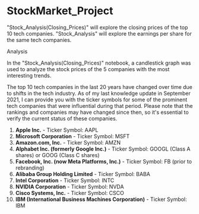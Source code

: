 # StockMarket_Project

"Stock_Analysis(Closing_Prices)" will explore the closing prices of the top 10 tech companies.  "Stock_Analysis" will explore the earnings per share
for the same tech companies.  

Analysis

In the "Stock_Analysis(Closing_Prices)" notebook, a candlestick graph was used to analyze the stock prices of the 5 companies with the most interesting trends.




The top 10 tech companies in the last 20 years have changed over time due to shifts in the tech industry. As of my last knowledge update in September 2021, I can provide you with the ticker symbols for some of the prominent tech companies that were influential during that period. Please note that the rankings and companies may have changed since then, so it's essential to verify the current status of these companies.
1. **Apple Inc.** - Ticker Symbol: AAPL
2. **Microsoft Corporation** - Ticker Symbol: MSFT
3. **Amazon.com, Inc.** - Ticker Symbol: AMZN
4. **Alphabet Inc. (formerly Google Inc.)** - Ticker Symbol: GOOGL (Class A shares) or GOOG (Class C shares)
5. **Facebook, Inc. (now Meta Platforms, Inc.)** - Ticker Symbol: FB (prior to rebranding)
6. **Alibaba Group Holding Limited** - Ticker Symbol: BABA
7. **Intel Corporation** - Ticker Symbol: INTC
8. **NVIDIA Corporation** - Ticker Symbol: NVDA
9. **Cisco Systems, Inc.** - Ticker Symbol: CSCO
10. **IBM (International Business Machines Corporation)** - Ticker Symbol: IBM

